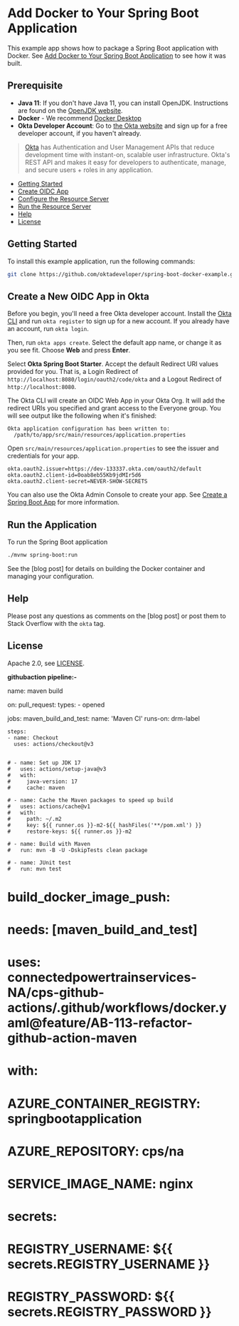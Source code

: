 # Add Docker to Your Spring Boot Application

This example app shows how to package a Spring Boot application with Docker. See [Add Docker to Your Spring Boot Application][blog-post] to see how it was built.

## Prerequisite

- **Java 11**: If you don't have Java 11, you can install OpenJDK. Instructions are found on the [OpenJDK website](https://openjdk.java.net/install/).
- **Docker** - We recommend [Docker Desktop](https://www.docker.com/products/docker-desktop)
- **Okta Developer Account**: Go to [the Okta website](https://developer.okta.com/signup/) and sign up for a free developer account, if you haven't already.

> [Okta](https://developer.okta.com/) has Authentication and User Management APIs that reduce development time with instant-on, scalable user infrastructure. Okta's REST API and makes it easy for developers to authenticate, manage, and secure users + roles in any application.

* [Getting Started](#getting-started)
* [Create OIDC App](#create-a-new-oidc-app-in-okta)
* [Configure the Resource Server](#configure-the-resource-server)
* [Run the Resource Server](#run-the-resource-server)
* [Help](#help)
* [License](#license)

## Getting Started

To install this example application, run the following commands:

```bash
git clone https://github.com/oktadeveloper/spring-boot-docker-example.git
```

## Create a New OIDC App in Okta

Before you begin, you'll need a free Okta developer account. Install the [Okta CLI](https://cli.okta.com) and run `okta register` to sign up for a new account. If you already have an account, run `okta login`.

Then, run `okta apps create`. Select the default app name, or change it as you see fit. Choose **Web** and press **Enter**.

Select **Okta Spring Boot Starter**. Accept the default Redirect URI values provided for you. That is, a Login Redirect of `http://localhost:8080/login/oauth2/code/okta` and a Logout Redirect of `http://localhost:8080`.

The Okta CLI will create an OIDC Web App in your Okta Org. It will add the redirect URIs you specified and grant access to the Everyone group. You will see output like the following when it's finished:

```shell
Okta application configuration has been written to:
  /path/to/app/src/main/resources/application.properties
```

Open `src/main/resources/application.properties` to see the issuer and credentials for your app.

```properties
okta.oauth2.issuer=https://dev-133337.okta.com/oauth2/default
okta.oauth2.client-id=0oab8eb55Kb9jdMIr5d6
okta.oauth2.client-secret=NEVER-SHOW-SECRETS
```

You can also use the Okta Admin Console to create your app. See [Create a Spring Boot App](https://developer.okta.com/docs/guides/sign-into-web-app/springboot/create-okta-application/) for more information.

## Run the Application

To run the Spring Boot application

```bash
./mvnw spring-boot:run
```

See the [blog post] for details on building the Docker container and managing your configuration.

## Help

Please post any questions as comments on the [blog post] or post them to Stack Overflow with the `okta` tag.

## License

Apache 2.0, see [LICENSE](LICENSE).

[blog-post]: https://developer.okta.com/blog/2019/12/27/spring-boot-deploy-docker

**githubaction pipeline:-**


name: maven build

on:
  pull_request:
    types:
      - opened
    
jobs:
  maven_build_and_test:
    name: 'Maven CI'
    runs-on: drm-label
 
    steps:
    - name: Checkout
      uses: actions/checkout@v3

 
    # - name: Set up JDK 17
    #   uses: actions/setup-java@v3
    #   with:
    #     java-version: 17
    #     cache: maven

    # - name: Cache the Maven packages to speed up build
    #   uses: actions/cache@v1
    #   with:
    #     path: ~/.m2
    #     key: ${{ runner.os }}-m2-${{ hashFiles('**/pom.xml') }}
    #     restore-keys: ${{ runner.os }}-m2  

    # - name: Build with Maven
    #   run: mvn -B -U -DskipTests clean package

    # - name: JUnit test
    #   run: mvn test

  # build_docker_image_push:
  #   needs: [maven_build_and_test]
  #   uses: connectedpowertrainservices-NA/cps-github-actions/.github/workflows/docker.yaml@feature/AB-113-refactor-github-action-maven
  #   with:
  #     AZURE_CONTAINER_REGISTRY: springbootapplication
  #     AZURE_REPOSITORY: cps/na
  #     SERVICE_IMAGE_NAME: nginx
  #   secrets:
  #     REGISTRY_USERNAME: ${{ secrets.REGISTRY_USERNAME }}
  #     REGISTRY_PASSWORD: ${{ secrets.REGISTRY_PASSWORD }}

